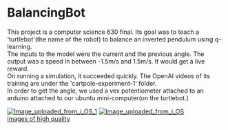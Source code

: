 # BalancingBot
This project is a computer science 630 final. Its goal was to teach a 'turtlebot'(the name of the robot) to balance an inverted pendulum using q-learning. <br>
The inputs to the model were the current and the previous angle. The output was a speed in between -1.5m/s and 1.5m/s. It would get a live reward.<br>
On running a simulation, it succeeded quickly. The OpenAI videos of its training are under the 'cartpole-experiment-1' folder.<br>
In order to get the angle, we used a vex potentiometer attached to an arduino attached to our ubuntu mini-computer(on the turtlebot.)<br>

<a href="https://ibb.co/mzQvyv"><img src="https://image.ibb.co/gUMDka/Image_uploaded_from_i_OS_1.jpg" alt="Image_uploaded_from_i_OS_1" border="0"></a>
<a href="https://ibb.co/kL4oJv"><img src="https://image.ibb.co/g5R2dv/Image_uploaded_from_i_OS.jpg" alt="Image_uploaded_from_i_OS" border="0"></a><br /><a target='_blank' href='https://imgbb.com/'>images of high quality</a><br />
